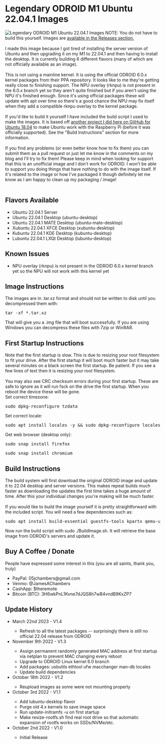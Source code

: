 # Legendary ODROID M1 Ubuntu 22.04.1 Images
<img src="https://jamesachambers.com/wp-content/uploads/2022/10/Legendary_ODROID_M1_Images.webp" alt="Legendary ODROID M1 Ubuntu 22.04.1 Images">
NOTE:  You do not have to build this yourself.  Images are <a href="https://github.com/TheRemote/Legendary-ODROID-M1/releases">available in the Releases section.</a><br>
<br>
I made this image because I got tired of installing the server version of Ubuntu and then upgrading it on my M1 to 22.04.1 and then having to install the desktop.  It is currently building 6 different flavors (many of which are not officially available as an image).<br>
<br>
This is not using a mainline kernel.  It is using the official ODROID 6.0.x kernel packages from their PPA repository.  It looks like to me they're getting really close to finishing support.  The NPU overlay (rknpu) is not present in the 6.0.x branch yet so they aren't quite finished but if you aren't using the NPU it's finished enough.  Since it's using official packages these will update with apt over time so there's a good chance the NPU may fix itself when they add a compatible rknpu overlay to the kernel package.<br>
<br>
If you'd like to build it yourself I have included the build script I used to make the images.  It is based off <a href="https://github.com/TheRemote/Ubuntu-Server-raspi4-unofficial">another project I did here on GitHub for Ubuntu 18.04</a> to make Ubuntu work with the Raspberry Pi (before it was officially supported).  See the "Build Instructions" section for more information.<br>
<br>
If you find any problems (or even better know how to fix them) you can submit them as a pull request or just let me know in the comments on my blog and I'll try to fix them!  Please keep in mind when looking for support that this is an unofficial image and I don't work for ODROID.  I won't be able to support you doing things that have nothing to do with the image itself.  If it's related to the image or how I've packaged it though definitely let me know as I am happy to clean up my packaging / image!<br>
<br>

<h2>Flavors Available</h2>
<ul>
  <li>Ubuntu 22.04.1 Server</li>
  <li>Ubuntu 22.04.1 Desktop (ubuntu-desktop)</li>
  <li>Ubuntu 22.04.1 MATE Desktop (ubuntu-mate-desktop)</li>
  <li>Xubuntu 22.04.1 XFCE Desktop (xubuntu-desktop)</li>
  <li>Kubuntu 22.04.1 KDE Desktop (kubuntu-desktop)</li>
  <li>Lubuntu 22.04.1 LXQt Desktop (lubuntu-desktop)</li>
</ul>

<h2>Known Issues</h2>
<ul>
  <li>NPU overlay (rknpu) is not present in the ODROID 6.0.x kernel branch yet so the NPU will not work with this kernel yet</li>
</ul>

<h2>Image Instructions</h2>
The images are in .tar.xz format and should not be written to disk until you decompressed them with: 
<pre>tar -xf *.tar.xz</pre>
That will give you a .img file that will boot successfully.  If you are using Windows you can decompress these files with 7zip or WinRAR.

<h2>First Startup Instructions</h2>
Note that the first startup is slow.  This is due to resizing your root filesystem to fit your drive.  After the first startup it will boot much faster but it may take several minutes on a black screen the first startup.  Be patient.  If you see a few lines of text then it is resizing your root filesystem.<br>
<br>
You may also see CRC checksum errors during your first startup.  These are safe to ignore as it will run fsck on the drive the first startup.  When you reboot the device these will be gone.
<br>
Set correct timezone:
<pre>sudo dpkg-reconfigure tzdata</pre>
Set correct locale:
<pre>sudo apt install locales -y && sudo dpkg-reconfigure locales</pre>
Get web browser (desktop only):
<pre>sudo snap install firefox</pre>
<pre>sudo snap install chromium</pre>

<h2>Build Instructions</h2>
The build system will first download the original ODROID image and update it to 22.04 desktop and server versions.  This makes repeat builds much faster as downloading the updates the first time takes a huge amount of time.  After this your individual changes you're making will be much faster.<br>
<br>
If you would like to build the image yourself it is pretty straightforward with the included script.  You will need a few dependencies such as:
<pre>sudo apt install build-essential guestfs-tools kpartx qemu-user-static binfmt-support</pre>
Now run the build script with sudo ./BuildImage.sh.  It will retrieve the base image from ODROID's servers and update it.

<h2>Buy A Coffee / Donate</h2>
<p>People have expressed some interest in this (you are all saints, thank you, truly)</p>
<ul>
 <li>PayPal: 05jchambers@gmail.com</li>
 <li>Venmo: @JamesAChambers</li>
 <li>CashApp: $theremote</li>
 <li>Bitcoin (BTC): 3H6wkPnL1Kvne7dJQS8h7wB4vndB9KxZP7</li>
</ul>

<h2>Update History</h2>
<ul>
  <li>March 22nd 2023 - V1.4</li>
    <ul>
        <li>Refresh to all the latest packages -- surprisingly there is still no official 22.04 release from ODROID</li>
    </ul>
  <li>November 9th 2022 - V1.3</li>
    <ul>
        <li>Assign permanent randomly generated MAC address at first startup via netplan to prevent MAC changing every reboot</li>
        <li>Upgrade to ODROID Linux kernel 6.0 branch</li>
        <li>Add packages: usbutils ethtool ufw macchanger man-db locales</li>
        <li>Update build dependencies</li>
    </ul>
  <li>October 18th 2022 - V1.2</li>
    <ul>
        <li>Reupload images as some were not mounting properly</li>
    </ul>
  <li>October 3rd 2022 - V1.1</li>
    <ul>
        <li>Add lubuntu-desktop flavor</li>
        <li>Purge old 4.x kernels to save image space</li>
        <li>Run update-initramfs -u on first startup</li>
        <li>Make resize-rootfs.sh find real root drive so that automatic expansion of rootfs works on SSDs/NVMe/etc.</li>
    </ul>
  <li>October 2nd 2022 - V1.0</li>
    <ul>
        <li>Initial Release</li>
    </ul>
</ul>
